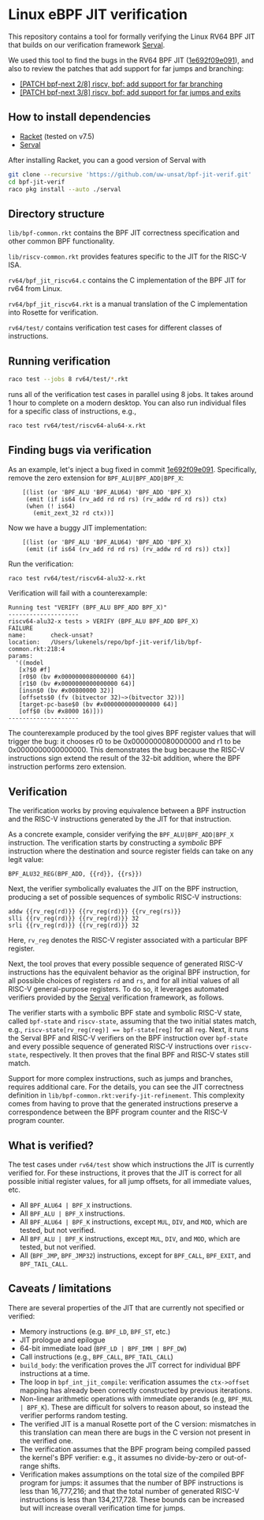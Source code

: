 # Linux eBPF JIT verification

This repository contains a tool for formally verifying
the Linux RV64 BPF JIT that builds
on our verification framework [Serval].

We used this tool to find the bugs in the RV64 BPF JIT
([1e692f09e091]),
and also to review the patches that add support for far jumps and branching:

- [[PATCH bpf-next 2/8] riscv, bpf: add support for far branching](https://lore.kernel.org/bpf/20191209173136.29615-3-bjorn.topel@gmail.com/T/#u)
- [[PATCH bpf-next 3/8] riscv, bpf: add support for far jumps and exits](https://lore.kernel.org/bpf/20191209173136.29615-4-bjorn.topel@gmail.com/T/#u)

## How to install dependencies

- [Racket] (tested on v7.5)
- [Serval]

After installing Racket, you can a good version of Serval with

```sh
git clone --recursive 'https://github.com/uw-unsat/bpf-jit-verif.git'
cd bpf-jit-verif
raco pkg install --auto ./serval
```

## Directory structure

`lib/bpf-common.rkt` contains the BPF JIT correctness
specification and other common BPF functionality.

`lib/riscv-common.rkt` provides features specific
to the JIT for the RISC-V ISA.

`rv64/bpf_jit_riscv64.c` contains the C implementation
of the BPF JIT for rv64 from Linux.

`rv64/bpf_jit_riscv64.rkt` is a manual translation
of the C implementation into Rosette for verification.

`rv64/test/` contains verification test cases for
different classes of instructions.

## Running verification

```sh
raco test --jobs 8 rv64/test/*.rkt
```

runs all of the verification test cases in parallel
using 8 jobs. It takes around 1 hour to complete
on a modern desktop. You can also run
individual files for a specific class of instructions,
e.g.,

```sh
raco test rv64/test/riscv64-alu64-x.rkt
```

## Finding bugs via verification

As an example, let's inject a bug fixed in commit [1e692f09e091].
Specifically, remove the zero extension for `BPF_ALU|BPF_ADD|BPF_X`:

```
    [(list (or 'BPF_ALU 'BPF_ALU64) 'BPF_ADD 'BPF_X)
     (emit (if is64 (rv_add rd rd rs) (rv_addw rd rd rs)) ctx)
     (when (! is64)
       (emit_zext_32 rd ctx))]
```

Now we have a buggy JIT implementation:

```
    [(list (or 'BPF_ALU 'BPF_ALU64) 'BPF_ADD 'BPF_X)
     (emit (if is64 (rv_add rd rd rs) (rv_addw rd rd rs)) ctx)]
```

Run the verification:

```sh
raco test rv64/test/riscv64-alu32-x.rkt
```

Verification will fail with a counterexample:

```
Running test "VERIFY (BPF_ALU BPF_ADD BPF_X)"
--------------------
riscv64-alu32-x tests > VERIFY (BPF_ALU BPF_ADD BPF_X)
FAILURE
name:       check-unsat?
location:   /Users/lukenels/repo/bpf-jit-verif/lib/bpf-common.rkt:218:4
params:
  '((model
   [x?$0 #f]
   [r0$0 (bv #x0000000080000000 64)]
   [r1$0 (bv #x0000000000000000 64)]
   [insn$0 (bv #x00800000 32)]
   [offsets$0 (fv (bitvector 32)~>(bitvector 32))]
   [target-pc-base$0 (bv #x0000000000000000 64)]
   [off$0 (bv #x8000 16)]))
--------------------
```

The counterexample produced by the tool gives
BPF register values that will trigger the bug:
it chooses r0 to be 0x0000000080000000
and r1 to be 0x0000000000000000. This demonstrates
the bug because the RISC-V instructions sign extend
the result of the 32-bit addition, where the BPF instruction
performs zero extension.

## Verification

The verification works by proving equivalence
between a BPF instruction and the RISC-V instructions
generated by the JIT for that instruction.

As a concrete example, consider verifying the `BPF_ALU|BPF_ADD|BPF_X`
instruction. The verification starts by constructing a _symbolic_ BPF
instruction where the destination and source register fields can
take on any legit value:

```
BPF_ALU32_REG(BPF_ADD, {{rd}}, {{rs}})
```

Next, the verifier symbolically evaluates the JIT on the BPF
instruction, producing a set of possible sequences of symbolic
RISC-V instructions:

```
addw {{rv_reg(rd)}} {{rv_reg(rd)}} {{rv_reg(rs)}}
slli {{rv_reg(rd)}} {{rv_reg(rd)}} 32
srli {{rv_reg(rd)}} {{rv_reg(rd)}} 32
```

Here, `rv_reg` denotes the RISC-V register associated
with a particular BPF register.

Next, the tool proves that every possible sequence of generated
RISC-V instructions has the equivalent behavior as the original BPF
instruction, for all possible choices of registers `rd` and `rs`,
and for all initial values of all RISC-V general-purpose registers.
To do so, it leverages automated verifiers provided by the [Serval]
verification framework, as follows.

The verifier starts with a symbolic BPF state and symbolic RISC-V
state, called `bpf-state` and `riscv-state`, assuming that the two
initial states match, e.g., `riscv-state[rv_reg(reg)] == bpf-state[reg]`
for all `reg`.  Next, it runs the Serval BPF and RISC-V verifiers
on the BPF instruction over `bpf-state` and every possible sequence
of generated RISC-V instructions over `riscv-state`, respectively.
It then proves that the final BPF
and RISC-V states still match.

Support for more complex instructions, such as jumps and branches,
requires additional care. For the details, you can see the JIT
correctness definition in `lib/bpf-common.rkt:verify-jit-refinement`.
This complexity comes from having to prove that the generated
instructions preserve a correspondence between the BPF program
counter and the RISC-V program counter.

## What is verified?

The test cases under `rv64/test` show which instructions
the JIT is currently verified for. For these instructions,
it proves that the JIT is correct for all possible initial
register values, for all jump offsets, for all immediate values,
etc.

- All `BPF_ALU64 | BPF_X` instructions.
- All `BPF_ALU | BPF_X` instructions.
- All `BPF_ALU64 | BPF_K` instructions, except `MUL`, `DIV`, and `MOD`, which are tested, but not verified.
- All `BPF_ALU | BPF_K` instructions, except `MUL`, `DIV`, and `MOD`, which are tested, but not verified.
- All (`BPF_JMP`, `BPF_JMP32`) instructions, except
  for `BPF_CALL`, `BPF_EXIT`, and `BPF_TAIL_CALL`.

## Caveats / limitations

There are several properties of the JIT that
are currently not specified or verified:

- Memory instructions (e.g. `BPF_LD`, `BPF_ST`, etc.)
- JIT prologue and epilogue
- 64-bit immediate load (`BPF_LD | BPF_IMM | BPF_DW`)
- Call instructions (e.g., `BPF_CALL`, `BPF_TAIL_CALL`)
- `build_body`: the verification proves the JIT correct
  for individual BPF instructions at a time.
- The loop in `bpf_int_jit_compile`: verification assumes
  the `ctx->offset` mapping has already been correctly
  constructed by previous iterations.
- Non-linear arithmetic operations with immediate operands
  (e.g, `BPF_MUL | BPF_K`). These are difficult for solvers
  to reason about, so instead the verifier performs random
  testing.
- The verified JIT is a manual Rosette port of the C version:
  mismatches in this translation can mean there are bugs
  in the C version not present in the verified one.
- The verification assumes that the BPF program being compiled
  passed the kernel's BPF verifier: e.g., it assumes no
  divide-by-zero or out-of-range shifts.
- Verification makes assumptions on the total size of the
  compiled BPF program for jumps: it assumes that the number of BPF
  instructions is less than 16,777,216; and that the total number
  of generated RISC-V instructions is less than 134,217,728.
  These bounds can be increased but will increase overall
  verification time for jumps.

[Racket]: https://racket-lang.org
[Serval]: https://unsat.cs.washington.edu/projects/serval/
[1e692f09e091]: https://git.kernel.org/pub/scm/linux/kernel/git/torvalds/linux.git/commit/?id=1e692f09e091
